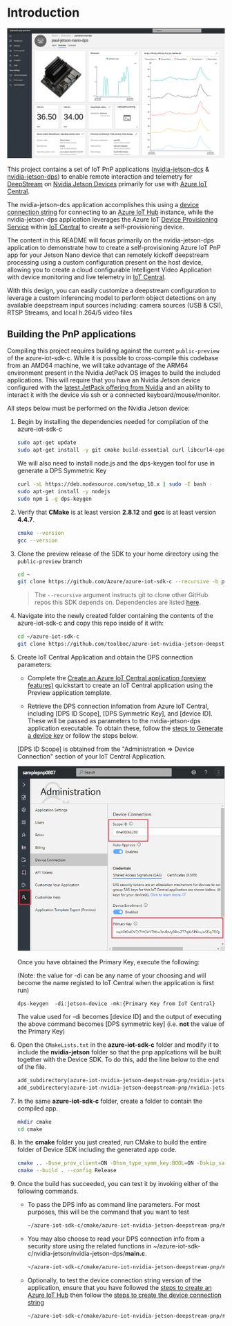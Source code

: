 # Introduction

![](./assets/dashboard.png)

This project contains a set of IoT PnP applications ([nvidia-jetson-dcs](https://github.com/toolboc/azure-iot-nvidia-jetson-deepstream-pnp/tree/master/nvidia-jetson/nvidia-jetson-dcs) & [nvidia-jetson-dps](https://github.com/toolboc/azure-iot-nvidia-jetson-deepstream-pnp/tree/master/nvidia-jetson/nvidia-jetson-dps)) to enable remote interaction and telemetry for [DeepStream](https://developer.nvidia.com/deepstream-sdk) on [Nvidia Jetson Devices](https://www.nvidia.com/en-us/autonomous-machines/embedded-systems/) primarily for use with [Azure IoT Central](https://docs.microsoft.com/en-us/azure/iot-central/?WT.mc_id=github-deepstreampnp-pdecarlo).  

The nvidia-jetson-dcs application accomplishes this using a [device connection string]((https://docs.microsoft.com/en-us/azure/iot-central/quick-create-pnp-device-pnp?toc=/azure/iot-central-pnp/toc.json&bc=/azure/iot-central-pnp/breadcrumb/toc.json?WT.mc_id=github-deepstreampnp-pdecarlo#generate-device-key)) for connecting to an [Azure IoT Hub](https://docs.microsoft.com/en-us/azure/iot-hub/tutorial-connectivity#create-an-iot-hub?WT.mc_id=github-deepstreampnp-pdecarlo) instance, while the nvidia-jetson-dps application leverages the Azure IoT [Device Provisioning Service](https://docs.microsoft.com/en-us/azure/iot-dps/?WT.mc_id=github-deepstreampnp-pdecarlo) within [IoT Central](https://docs.microsoft.com/en-us/azure/iot-central/?WT.mc_id=github-deepstreampnp-pdecarlo) to create a self-provisioning device. 

The content in this README will focus primarily on the nvidia-jetson-dps application to demonstrate how to create a self-provisioning Azure IoT PnP app for your Jetson Nano device that can remotely kickoff deepstream processing using a custom configuration present on the host device, allowing you to create a cloud configurable Intelligent Video Application with device monitoring and live telemetry in [IoT Central](https://docs.microsoft.com/en-us/azure/iot-central/?WT.mc_id=github-deepstreampnp-pdecarlo).

With this design, you can easily customize a deepstream configuration to leverage a custom inferencing model to perform object detections on any available deepstream input sources including: camera sources (USB & CSI), RTSP Streams, and local h.264/5 video files 

## Building the PnP applications

Compiling this project requires building against the current `public-preview` of the azure-iot-sdk-c.  While it is possible to cross-compile this codebase from an AMD64 machine, we  will take advantage of the ARM64 environment present in the Nvidia JetPack OS images to build the included applications.  This will require that you have an Nvidia Jetson device configured with the [latest JetPack offering from Nvidia](https://developer.nvidia.com/embedded/jetpack) and an ability to interact it with the device via ssh or a connected keyboard/mouse/monitor.

All steps below must be performed on the Nvidia Jetson device:

1. Begin by installing the dependencies needed for compilation of the azure-iot-sdk-c 
    ```bash
    sudo apt-get update
    sudo apt-get install -y git cmake build-essential curl libcurl4-openssl-dev libssl-dev uuid-dev pkg-config
    ```
    We will also need to install node.js and the dps-keygen tool for use in generate a DPS Symmetric Key

    ```bash
    curl -sL https://deb.nodesource.com/setup_10.x | sudo -E bash -
    sudo apt-get install -y nodejs
    sudo npm i -g dps-keygen
    ```

1. Verify that **CMake** is at least version **2.8.12** and **gcc** is at least version **4.4.7**.
    ```bash
    cmake --version
    gcc --version
    ```

1. Clone the preview release of the SDK to your home directory using the `public-preview` branch
    ```bash
    cd ~
    git clone https://github.com/Azure/azure-iot-sdk-c --recursive -b public-preview
    ```
    > The `--recursive` argument instructs git to clone other GitHub repos this SDK depends on. Dependencies are listed [here](https://github.com/Azure/azure-iot-sdk-c/blob/master/.gitmodules).

1. Navigate into the newly created folder containing the contents of the azure-iot-sdk-c and copy this repo inside of it with:
    ```bash
    cd ~/azure-iot-sdk-c
    git clone https://github.com/toolboc/azure-iot-nvidia-jetson-deepstream-pnp.git
    ```

1. Create IoT Central Application and obtain the DPS connection parameters:
    * Complete the [Create an Azure IoT Central application (preview features)](https://docs.microsoft.com/en-us/azure/iot-central/quick-deploy-iot-central-pnp?toc=/azure/iot-central-pnp/toc.json&bc=/azure/iot-central-pnp/breadcrumb/toc.json?WT.mc_id=github-deepstreampnp-pdecarlo) quickstart to create an IoT Central application using the Preview application template.

    * Retrieve the DPS connection infomation from Azure IoT Central, including [DPS ID Scope], [DPS Symmetric Key], and [device ID].  These will be passed as parameters to the nvidia-jetson-dps application executable. To obtain these, follow the [steps to Generate a device key](https://docs.microsoft.com/en-us/azure/iot-central/quick-create-pnp-device-pnp?toc=/azure/iot-central-pnp/toc.json&bc=/azure/iot-central-pnp/breadcrumb/toc.json#generate-device-key?WT.mc_id=github-deepstreampnp-pdecarlo) or follow the steps below.

    [DPS ID Scope] is obtained from the "Administration => Device Connection" section of your IoT Central Application.  

    ![](./assets/parameters.png)

    Once you have obtained the Primary Key, execute the following: 

    (Note: the value for -di can be any name of your choosing and will become the name registed to IoT Central when the application is first run)

    ```
    dps-keygen  -di:jetson-device -mk:{Primary Key from IoT Central}
    ```

    The value used for -di becomes [device ID] and the output of executing the above command becomes [DPS symmetric key] (i.e. **not** the value of the Primary Key)

1. Open the `CMakeLists.txt` in the **azure-iot-sdk-c** folder and modify it to include the **nvidia-jetson** folder so that the pnp applcations will be built together with the Device SDK. To do this, add the line below to the end of the file.
    ```txt
    add_subdirectory(azure-iot-nvidia-jetson-deepstream-pnp/nvidia-jetson-dcs)
    add_subdirectory(azure-iot-nvidia-jetson-deepstream-pnp/nvidia-jetson-dps)
    ```

1. In the same **azure-iot-sdk-c** folder, create a folder to contain the compiled app.
    ```bash
    mkdir cmake
    cd cmake
    ```

1. In the **cmake** folder you just created, run CMake to build the entire folder of Device SDK including the generated app code.
    ```bash
    cmake .. -Duse_prov_client=ON -Dhsm_type_symm_key:BOOL=ON -Dskip_samples:BOOL=ON
    cmake --build . --config Release
    ```

1. Once the build has succeeded, you can test it by invoking either of the following commands.

    * To pass the DPS info as command line parameters.  For most purposes, this will be the command that you want to test
        ```bash
        ~/azure-iot-sdk-c/cmake/azure-iot-nvidia-jetson-deepstream-pnp/nvidia-jetson-dps/nvidia-jetson-dps [DPS ID Scope] [DPS symmetric key] [device ID]
        ```

    * You may also choose to read your DPS connection info from a security store using the related functions in ~/azure-iot-sdk-c/nvidia-jetson/nvidia-jetson-dps/**main.c**.
        ```bash
        ~/azure-iot-sdk-c/cmake/azure-iot-nvidia-jetson-deepstream-pnp/nvidia-jetson-dps/nvidia-jetson-dps
        ```
    
    * Optionally, to test the device connection string version of the application, ensure that you have followed the [steps to create an Azure IoT Hub](https://docs.microsoft.com/en-us/azure/iot-hub/tutorial-connectivity#create-an-iot-hub?WT.mc_id=github-deepstreampnp-pdecarlo) then follow the [steps to create the device connection string](https://docs.microsoft.com/en-us/azure/iot-central/quick-create-pnp-device-pnp?toc=/azure/iot-central-pnp/toc.json&bc=/azure/iot-central-pnp/breadcrumb/toc.json?WT.mc_id=github-deepstreampnp-pdecarlo#generate-device-key)
        ```bash
        ~/azure-iot-sdk-c/cmake/azure-iot-nvidia-jetson-deepstream-pnp/nvidia-jetson-dcs/nvidia-jetson-dcs "[IoTHub device connection string]"
        ```



